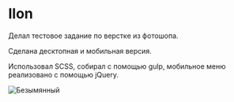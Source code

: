 # Ilon

 Делал тестовое задание по верстке из фотошопа.
 
 Сделана десктопная и мобильная версия.
 
 Использовал SCSS, собирал с помощью gulp, мобильное меню реализовано с помощью jQuery.
 
 ![Безымянный](https://user-images.githubusercontent.com/78386140/170314141-9f2faffb-b3a6-44ed-b919-74bab735a90a.png)

